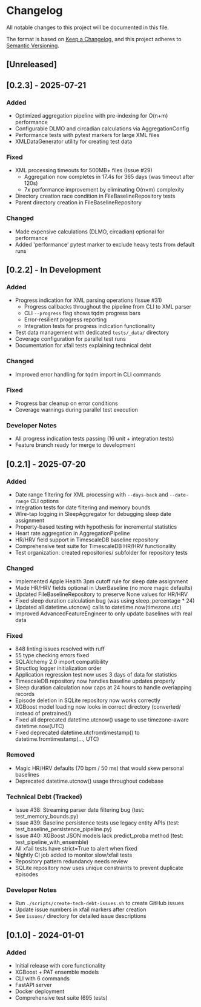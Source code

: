 # Changelog

All notable changes to this project will be documented in this file.

The format is based on [Keep a Changelog](https://keepachangelog.com/en/1.0.0/),
and this project adheres to [Semantic Versioning](https://semver.org/spec/v2.0.0.html).

## [Unreleased]

## [0.2.3] - 2025-07-21

### Added
- Optimized aggregation pipeline with pre-indexing for O(n+m) performance
- Configurable DLMO and circadian calculations via AggregationConfig
- Performance tests with pytest markers for large XML files
- XMLDataGenerator utility for creating test data

### Fixed
- XML processing timeouts for 500MB+ files (Issue #29)
  - Aggregation now completes in 17.4s for 365 days (was timeout after 120s)
  - 7x performance improvement by eliminating O(n×m) complexity
- Directory creation race condition in FileBaselineRepository tests
- Parent directory creation in FileBaselineRepository

### Changed
- Made expensive calculations (DLMO, circadian) optional for performance
- Added 'performance' pytest marker to exclude heavy tests from default runs

## [0.2.2] - In Development

### Added
- Progress indication for XML parsing operations (Issue #31)
  - Progress callbacks throughout the pipeline from CLI to XML parser
  - CLI `--progress` flag shows tqdm progress bars
  - Error-resilient progress reporting
  - Integration tests for progress indication functionality
- Test data management with dedicated `tests/_data/` directory
- Coverage configuration for parallel test runs
- Documentation for xfail tests explaining technical debt

### Changed
- Improved error handling for tqdm import in CLI commands

### Fixed
- Progress bar cleanup on error conditions
- Coverage warnings during parallel test execution

### Developer Notes
- All progress indication tests passing (16 unit + integration tests)
- Feature branch ready for merge to development

## [0.2.1] - 2025-07-20

### Added
- Date range filtering for XML processing with `--days-back` and `--date-range` CLI options
- Integration tests for date filtering and memory bounds
- Wire-tap logging in SleepAggregator for debugging sleep date assignment
- Property-based testing with hypothesis for incremental statistics
- Heart rate aggregation in AggregationPipeline
- HR/HRV field support in TimescaleDB baseline repository
- Comprehensive test suite for TimescaleDB HR/HRV functionality
- Test organization: created repositories/ subfolder for repository tests

### Changed
- Implemented Apple Health 3pm cutoff rule for sleep date assignment
- Made HR/HRV fields optional in UserBaseline (no more magic defaults)
- Updated FileBaselineRepository to preserve None values for HR/HRV
- Fixed sleep duration calculation bug (was using sleep_percentage * 24)
- Updated all datetime.utcnow() calls to datetime.now(timezone.utc)
- Improved AdvancedFeatureEngineer to only update baselines with real data

### Fixed
- 848 linting issues resolved with ruff
- 55 type checking errors fixed
- SQLAlchemy 2.0 import compatibility
- Structlog logger initialization order
- Application regression test now uses 3 days of data for statistics
- TimescaleDB repository now handles baseline updates properly
- Sleep duration calculation now caps at 24 hours to handle overlapping records
- Episode deletion in SQLite repository now works correctly
- XGBoost model loading now looks in correct directory (converted/ instead of pretrained/)
- Fixed all deprecated datetime.utcnow() usage to use timezone-aware datetime.now(UTC)
- Fixed deprecated datetime.utcfromtimestamp() to datetime.fromtimestamp(..., UTC)

### Removed
- Magic HR/HRV defaults (70 bpm / 50 ms) that would skew personal baselines
- Deprecated datetime.utcnow() usage throughout codebase

### Technical Debt (Tracked)
- Issue #38: Streaming parser date filtering bug (test: test_memory_bounds.py)
- Issue #39: Baseline persistence tests use legacy entity APIs (test: test_baseline_persistence_pipeline.py)
- Issue #40: XGBoost JSON models lack predict_proba method (test: test_pipeline_with_ensemble)
- All xfail tests have strict=True to alert when fixed
- Nightly CI job added to monitor slow/xfail tests
- Repository pattern redundancy needs review
- SQLite repository now uses unique constraints to prevent duplicate episodes

### Developer Notes
- Run `./scripts/create-tech-debt-issues.sh` to create GitHub issues
- Update issue numbers in xfail markers after creation
- See `issues/` directory for detailed issue descriptions

## [0.1.0] - 2024-01-01

### Added
- Initial release with core functionality
- XGBoost + PAT ensemble models
- CLI with 6 commands
- FastAPI server
- Docker deployment
- Comprehensive test suite (695 tests)